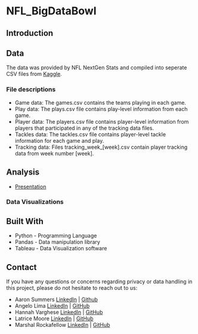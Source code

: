 # NFL_BigDataBowl

## Introduction

## Data
The data was provided by NFL NextGen Stats and compiled into seperate CSV files from [Kaggle](https://www.kaggle.com/competitions/nfl-big-data-bowl-2024/data). 

### File descriptions
+ Game data: The games.csv contains the teams playing in each game.
+ Play data: The plays.csv file contains play-level information from each game. 
+ Player data: The players.csv file contains player-level information from players that participated in any of the tracking data files. 
+ Tackles data: The tackles.csv file contains player-level tackle information for each game and play. 
+ Tracking data: Files tracking_week_[week].csv contain player tracking data from week number [week]. 
  
## Analysis
* [Presentation](https://docs.google.com/presentation/d/15WZJKeTo2RUz-7cuYlhPmSaFu1G3BG81mtE-iGe00EE/edit?usp=sharing)
  
### Data Visualizations

## Built With
* Python - Programming Language
* Pandas - Data manipulation library
* Tableau - Data Visualization software

## Contact
If you have any questions or concerns regarding privacy or data handling in this project, please do not hesitate to reach out to us: 
+ Aaron Summers [LinkedIn](https://www.linkedin.com/in/aaron-summers-643725216/) | [Github]()
+ Angelo Lima [LinkedIn](https://www.linkedin.com/in/angelo-lima-23780467/) | [GitHub](https://github.com/aclima88)
+ Hannah Varghese [LinkedIn](https://www.linkedin.com/in/hannahvarghese/) | [GitHub](https://github.com/hannahvarghese) 
+ Latrice Moore [LinkedIn](https://www.linkedin.com/in/latrice-moore-4a3241248/) | [GitHub]()
+ Marshal Rockafellow [LinkedIn](https://www.linkedin.com/in/marshal-rockafellow-628293140/) | [GitHub](https://github.com/mrockafe) 
